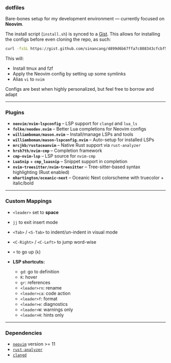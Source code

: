 ### dotfiles

Bare-bones setup for my development environment — currently focused on **Neovim**.

The install script (`install.sh`) is synced to a [Gist](https://gist.github.com/sinancang/4899d6b67ffa7c808343cfcbf57bcd81). This allows for installing the configs before even cloning the repo, as such:
```bash
curl -fsSL https://gist.github.com/sinancang/4899d6b67ffa7c808343cfcbf57bcd81/raw/install.sh | bash
```

This will:
* Install tmux and fzf
* Apply the Neovim config by setting up some symlinks
* Alias `vi` to `nvim`

Configs are best when highly personalized, but feel free to borrow and adapt

---

### Plugins

* **`neovim/nvim-lspconfig`** – LSP support for `clangd` and `lua_ls`
* **`folke/neodev.nvim`** – Better Lua completions for Neovim configs
* **`williamboman/mason.nvim`** – Install/manage LSPs and tools
* **`williamboman/mason-lspconfig.nvim`** – Auto-setup for installed LSPs
* **`mrcjkb/rustaceanvim`** – Native Rust support via `rust-analyzer`
* **`hrsh7th/nvim-cmp`** – Completion framework
* **`cmp-nvim-lsp`** – LSP source for `nvim-cmp`
* **`LuaSnip`** + **`cmp_luasnip`** – Snippet support in completion
* **`nvim-treesitter/nvim-treesitter`** – Tree-sitter-based syntax highlighting (Rust enabled)
* **`mhartington/oceanic-next`** – Oceanic Next colorscheme with truecolor + italic/bold

---

### Custom Mappings

* `<leader>` set to **space**
* `jj` to exit insert mode
* `<Tab>` / `<S-Tab>` to indent/un-indent in visual mode
* `<C-Right>` / `<C-Left>` to jump word-wise
* `+` to go up (`k`)
* **LSP shortcuts:**

  * `gd`: go to definition
  * `K`: hover
  * `gr`: references
  * `<leader>rn`: rename
  * `<leader>ca`: code action
  * `<leader>f`: format
  * `<leader>e`: diagnostics
  * `<leader>W`: warnings only
  * `<leader>H`: hints only

---

### Dependencies

- [`neovim`](https://github.com/neovim/neovim) version >= 11
- [`rust-analyzer`](https://github.com/rust-lang/rust-analyzer)
- [`clangd`](https://github.com/clangd/clangd)

